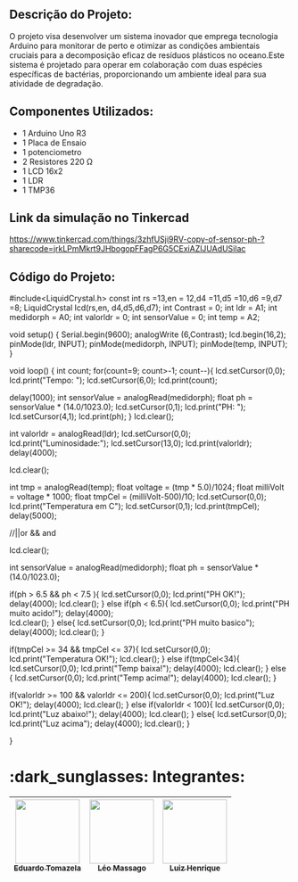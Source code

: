 

## Descrição do Projeto:
O projeto visa desenvolver um sistema inovador que emprega tecnologia Arduino para monitorar de perto e otimizar as condições ambientais cruciais para a decomposição eficaz de resíduos plásticos no oceano.Este sistema é projetado para operar em colaboração com duas espécies específicas de bactérias, proporcionando um ambiente ideal para sua atividade de degradação.

## Componentes Utilizados:
- 1 Arduino Uno R3
- 1 Placa de Ensaio
- 1 potenciometro
- 2 Resistores 220 Ω
- 1 LCD 16x2
- 1 LDR
- 1 TMP36

## Link da simulação no Tinkercad
https://www.tinkercad.com/things/3zhfUSji9RV-copy-of-sensor-ph-?sharecode=jrkLPmMkrt9JHbogopFFagP6G5CExiAZlJUAdUSilac

## Código do Projeto:

#include<LiquidCrystal.h>
const int rs =13,en = 12,d4 =11,d5 =10,d6 =9,d7 =8;
LiquidCrystal lcd(rs,en, d4,d5,d6,d7);
int Contrast = 0;
int ldr = A1;
int medidorph = A0;
int valorldr = 0;
int sensorValue = 0;
int temp = A2;


void setup()
{
  Serial.begin(9600);
  analogWrite (6,Contrast);
  lcd.begin(16,2);
  pinMode(ldr, INPUT);
  pinMode(medidorph, INPUT);
  pinMode(temp, INPUT);
}

void loop()
{
 int count;
 for(count=9; count>-1; count--){
   lcd.setCursor(0,0);
   lcd.print("Tempo: ");
   lcd.setCursor(6,0);
   lcd.print(count);
 
   delay(1000);
   int sensorValue = analogRead(medidorph);
   float ph = sensorValue * (14.0/1023.0);
   lcd.setCursor(0,1);
   lcd.print("PH: ");
   lcd.setCursor(4,1);
   lcd.print(ph);
  }
 lcd.clear();
  
 int valorldr = analogRead(ldr);
 lcd.setCursor(0,0);
 lcd.print("Luminosidade:");
 lcd.setCursor(13,0);
 lcd.print(valorldr);
 delay(4000);
 
 lcd.clear();
  
 int tmp = analogRead(temp);
 float voltage = (tmp * 5.0)/1024;
 float milliVolt = voltage * 1000;
 float tmpCel =  (milliVolt-500)/10;
 lcd.setCursor(0,0);
 lcd.print("Temperatura em C");
 lcd.setCursor(0,1);
 lcd.print(tmpCel);
 delay(5000);
 
 //||or && and
 
  
 lcd.clear();
  
 int sensorValue = analogRead(medidorph);
 float ph = sensorValue * (14.0/1023.0);  
  
  if(ph > 6.5 && ph < 7.5 ){
    lcd.setCursor(0,0);
    lcd.print("PH OK!");
    delay(4000);
    lcd.clear();
  }
  else if(ph < 6.5){
    lcd.setCursor(0,0);
    lcd.print("PH muito acido!");
    delay(4000);  
    lcd.clear();
  }
  else{
    lcd.setCursor(0,0);
    lcd.print("PH muito basico");
    delay(4000);
    lcd.clear();
  }
  
  if(tmpCel >= 34 && tmpCel <= 37){
    lcd.setCursor(0,0);
    lcd.print("Temperatura OK!");
    lcd.clear();
  }
  else if(tmpCel<34){
    lcd.setCursor(0,0);
    lcd.print("Temp baixa!");
    delay(4000);
    lcd.clear();
  }
  else {
    lcd.setCursor(0,0);
    lcd.print("Temp acima!");
    delay(4000);
    lcd.clear();
  }
  
  if(valorldr >= 100 && valorldr <= 200){
    lcd.setCursor(0,0);
    lcd.print("Luz OK!");
    delay(4000);
    lcd.clear();
  }
  else if(valorldr < 100){
    lcd.setCursor(0,0);
    lcd.print("Luz abaixo!");
    delay(4000);
    lcd.clear();
  }
  else{
    lcd.setCursor(0,0);
    lcd.print("Luz acima");
    delay(4000);
    lcd.clear();
  }
 
  
 
  
 
 
}



<div display="flex">
    <https://raw.githubusercontent.com/github/explore/180320cffc25f4ed1bbdfd33d4db3a66eeeeb358/topics/cpp/cpp.png/>
</div>

<h1>
  :dark_sunglasses: Integrantes:
</h1>

| [<img loading="lazy" src="https://avatars.githubusercontent.com/u/161898042?v=4" width=115><br><sub>Eduardo Tomazela</sub>](https://github.com/du-ntomazela) |  [<img loading="lazy" src="https://avatars.githubusercontent.com/u/101646035?v=4" width=115><br><sub>Léo Massago</sub>](https://github.com/LeoMasago) |  [<img loading="lazy" src="https://avatars.githubusercontent.com/u/162758896?v=4" width=115><br><sub>Luiz Henrique</sub>](https://github.com/LhenriqueTech) |
| :---: | :---: | :---: | 
